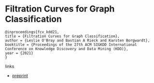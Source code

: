 # Filtration Curves for Graph Classification

```
@inproceedings{fcv_kdd21,
title = {Filtration Curves for Graph Classification},
author = {Leslie O'Bray and Bastian A Rieck and Karsten Borgwardt},
booktitle = {Proceedings of the 27th ACM SIGKDD International Conference on Knowledge Discovery and Data Mining (KDD)},
year = {2021}
}
```

links
- [preprint](https://bastian.rieck.me/research/KDD2021_Filtration_Curves.pdf)
